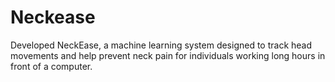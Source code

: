 # Neckease
Developed NeckEase, a machine learning system designed to track head movements and help prevent neck pain for individuals working long hours in front of a computer.
